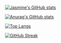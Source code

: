 <!--# Welcome, I'm TheGeneralKiwi! 
**Note: Still working on this to make it look nice✨**


![Visits Badge](https://badges.pufler.dev/visits/TheGeneralKiwi/TheGeneralKiwi)
![Repos Badge](https://badges.pufler.dev/repos/TheGeneralKiwi)
![Updated Badge](https://badges.pufler.dev/updated/TheGeneralKiwi/TheGeneralKiwi)
![Profile Views](https://komarev.com/ghpvc/?username=TheGeneralKiwi&color=red)-->

<!--Tools:

![Sketch](https://img.shields.io/badge/Sketch-FFB387?style=for-the-badge&logo=sketch&logoColor=black)-->

[![Jasmine's GitHub stats](https://github-readme-stats.vercel.app/api?username=TheGeneralKiwi&show_icons=true&theme=onedark)](https://github.com/anuraghazra/github-readme-stats)

[![Anurag's GitHub stats](https://github-readme-stats.vercel.app/api?username=anuraghazra)](https://github.com/anuraghazra/github-readme-stats)

[![Top Langs](https://github-readme-stats.vercel.app/api/top-langs/?username=TheGeneralKiwi&layout=compact&theme=onedark)](https://github.com/anuraghazra/github-readme-stats)

[![GitHub Streak](http://github-readme-streak-stats.herokuapp.com?user=TheGeneralKiwi&theme=onedark&date_format=M%20j%5B%2C%20Y%5D)](https://git.io/streak-stats)



<!--

https://github.com/Ileriayo/markdown-badges
^ for skill badges (sketch, adobe, etc.)

https://shields.io/category/dependencies 
^ badge generator


You can find me on:
- [Medium](https://medium.com/@jaspeach)
- LinkedIn (Link)
-->


 
<!-- I"m looking forward to collaborate on smaller projects (as someone new to GitHub)
- I'm looking for help with anything honestly, pointers and corrections are more than welcome on any public project.
- Ask me about HTML, CSS, Airtable, etc. (Writing & Art included)

### Currently Learning:
- Swift/SwiftUI
- Advanced Web Development
- Javascript
- Limba română

### Currently Working On:
- Website to Sell My Art 
- Productivity App
- A Fantasy Novel
- A Game(?)

You can find me on:
- [Medium](https://medium.com/@jaspeach)


Fun Fact: I can move my ears-->

<!--
**TheGeneralKiwi/TheGeneralKiwi** is a ✨ _special_ ✨ repository because its `README.md` (this file) appears on your GitHub profile.

Here are some ideas to get you started:

- 🔭 I’m currently working on ...
- 🌱 I’m currently learning ...
- 👯 I’m looking to collaborate on ...
- 🤔 I’m looking for help with ...
- 💬 Ask me about ...
- 📫 How to reach me: ...
- 😄 Pronouns: ...
- ⚡ Fun fact: ...
-->
